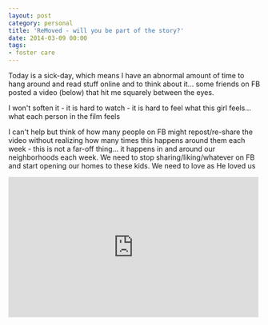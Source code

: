 ```yaml
---
layout: post
category: personal
title: 'ReMoved - will you be part of the story?'
date: 2014-03-09 00:00
tags:
- foster care
---
```


Today is a sick-day, which means I have an abnormal amount of time to hang around and read stuff online and to
think about it... some friends on FB posted a video (below) that hit me squarely between the eyes.

I won't soften it - it is hard to watch - it is hard to feel what this girl feels... what each person in the film
feels

I can't help but think of how many people on FB might repost/re-share the video without realizing how many times
this happens around them each week - this is not a far-off thing... it happens in and around our neighborhoods
each week. We need to stop sharing/liking/whatever on FB and start opening our homes to these kids. We need to
love as He loved us

<div class="embed-container">
    <iframe src="https://player.vimeo.com/video/73172036" width="500" height="281" frameborder="0" webkitallowfullscreen mozallowfullscreen allowfullscreen>
    </iframe>
</div>
